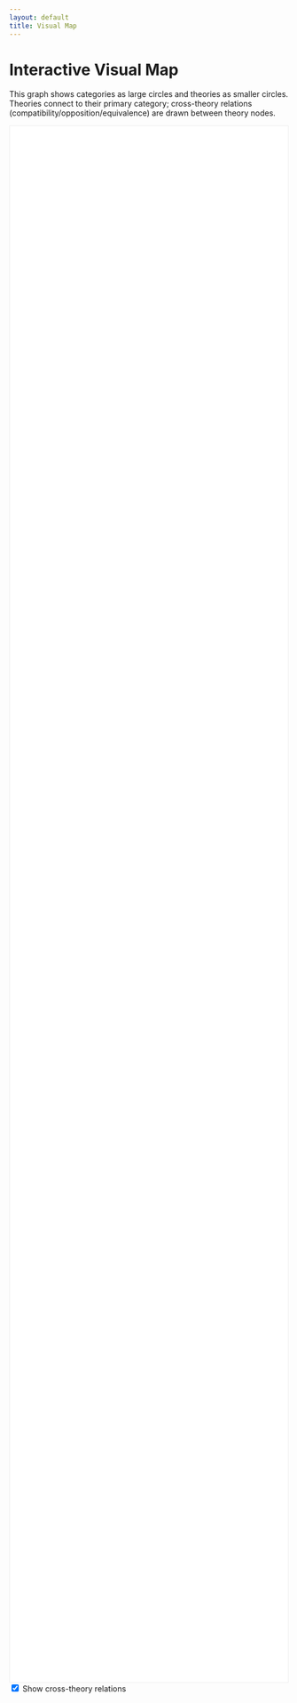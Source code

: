 ```yaml
---
layout: default
title: Visual Map
---
```


# Interactive Visual Map

<p>This graph shows categories as large circles and theories as smaller circles. Theories connect to their primary category; cross-theory relations (compatibility/opposition/equivalence) are drawn between theory nodes.</p>

<div id="viz-root" style="height: 70vh; border: 1px solid #eee; background: #fff;"></div>

<div class="controls">
  <label><input type="checkbox" id="toggle-relations" checked> Show cross-theory relations</label>
</div>

<link rel="stylesheet" href="{{ '/assets/viz.css' | relative_url }}">
<script src="https://cdn.jsdelivr.net/npm/d3@7"></script>
<script type="module" src="{{ '/assets/viz.js' | relative_url }}"></script>

